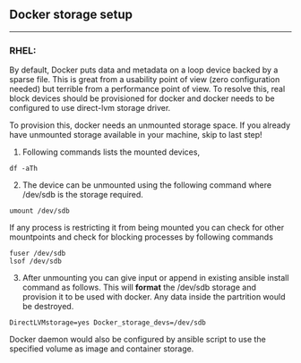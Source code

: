 ## Docker storage setup
-----------------------

### RHEL:

By default, Docker puts data and metadata on a loop device backed by a sparse file.	This is great from a usability point of view (zero configuration needed) but terrible from a performance point of view.
To resolve this, real block devices should be provisioned for docker and docker needs to be configured to use direct-lvm storage driver.

To provision this, docker needs an unmounted storage space. If you already have unmounted storage available in your machine, skip to last step!

1.  Following commands lists the mounted devices, 
```
df -aTh
```
2.  The device can be unmounted using the following command where /dev/sdb is the storage required.
```
umount /dev/sdb
```
If any process is restricting it from being mounted you can check for other mountpoints and check for blocking processes by following commands
```
fuser /dev/sdb
lsof /dev/sdb
```
3.  After unmounting you can give input or append in existing ansible install command as follows.
This will **format** the /dev/sdb storage and provision it to be used with docker. Any data inside the partrition would be destroyed.
```
DirectLVMstorage=yes Docker_storage_devs=/dev/sdb
```
Docker daemon would also be configured by ansible script to use the specified volume as image and container storage.
